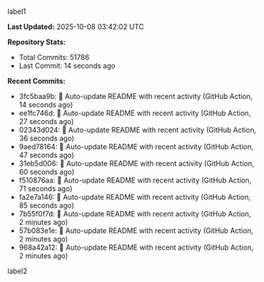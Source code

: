 
label1 
<!-- ACTIVITY_START -->
**Last Updated:** 2025-10-08 03:42:02 UTC

**Repository Stats:**
- Total Commits: 51786
- Last Commit: 14 seconds ago

**Recent Commits:**
- 3fc5baa9b: 🤖 Auto-update README with recent activity (GitHub Action, 14 seconds ago)
- ee1fc746d: 🤖 Auto-update README with recent activity (GitHub Action, 27 seconds ago)
- 02343d024: 🤖 Auto-update README with recent activity (GitHub Action, 36 seconds ago)
- 9aed78164: 🤖 Auto-update README with recent activity (GitHub Action, 47 seconds ago)
- 31eb5d006: 🤖 Auto-update README with recent activity (GitHub Action, 60 seconds ago)
- f510876aa: 🤖 Auto-update README with recent activity (GitHub Action, 71 seconds ago)
- fa2e7a146: 🤖 Auto-update README with recent activity (GitHub Action, 85 seconds ago)
- 7b55f0f7d: 🤖 Auto-update README with recent activity (GitHub Action, 2 minutes ago)
- 57b083e1e: 🤖 Auto-update README with recent activity (GitHub Action, 2 minutes ago)
- 968a42a12: 🤖 Auto-update README with recent activity (GitHub Action, 2 minutes ago)
<!-- ACTIVITY_END -->

label2

